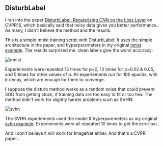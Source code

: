 
## DisturbLabel

I ran into the paper [DisturbLabel: Regularizing CNN on the Loss Layer](https://arxiv.org/abs/1605.00055) on CVPR16,
which basically said that noisy data gives you better performance.
As many, I didn't believe the method and the results.

This is a simple mnist training script with DisturbLabel. It uses the simple architecture in the paper, and
hyperparameters in my original [mnist example](../mnist-convnet.py).
The results surprised me, clean labels give the worst accuracy:

![mnist](mnist.png)

Experiements were repeated 15 times for p=0, 10 times for p=0.02 & 0.05, and 5 times for other values
of p. All experiements run for 100 epochs, with lr decay, which are enough for them to converge.

I suppose the disturb method works as a random noise that could prevent SGD from getting stuck, if
training data are too easy to fit or too few.
The method didn't work for slightly harder problems such as SVHN:

![svhn](svhn.png)

The SVHN experiements used the model & hyperparemeters as my original [svhn example](../svhn-digit-convnet.py).
Experiements were all repeated 10 times to get the error bar.

And I don't believe it will work for ImageNet either. And that's a CVPR paper..
